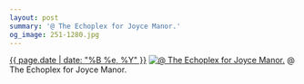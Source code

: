 ```yaml
---
layout: post
summary: '@ The Echoplex for Joyce Manor.'
og_image: 251-1280.jpg
---
```


<p>
  <time><a href="/251">{{ page.date | date: "%B %e, %Y" }}</a></time>
  <a href="/251"><img src="{{ site.assets_url }}/251-640.jpg" srcset="{{ site.assets_url }}/251-1280.jpg 1280w, {{ site.assets_url }}/251-960.jpg 960w, {{ site.assets_url }}/251-640.jpg 640w, {{ site.assets_url }}/251-320.jpg 320w" sizes="(min-width: 700px) 50vw, calc(100vw - 2rem)" alt="@ The Echoplex for Joyce Manor." /></a>
  <span>@ The Echoplex for Joyce Manor.</span>
</p>
